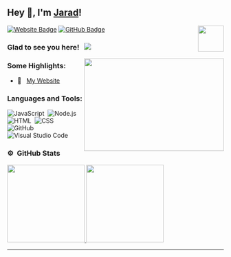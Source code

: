 ## Hey 👋, I'm [Jarad](https://jarad.xyz)!

<img align="right" height="60" width="60" alt="" src="http://fire-network.xyz/img/logo.gif" />

[![Website Badge](https://img.shields.io/badge/Website-3b5998?style=flat-square&logo=google-chrome&logoColor=white)](https://jarad.xyz)
[![GitHub Badge](https://img.shields.io/badge/-GitHub-ffffff?style=flat-square&logo=Github&logoColor=black)](https://github.com/Jarad999)

### Glad to see you here! &nbsp; ![](https://komarev.com/ghpvc/?username=Jarad999&label=Views&color=blue&style=plastic)

<img align="right" height="215" width="325" alt="" src="https://cdn.dribbble.com/users/416610/screenshots/4801105/coding_desk_flat_vector_ui_ux_design_illustration_motion_animation_gif2.gif" />

### Some Highlights:

- 📌 &nbsp; [My Website](https://jarad.xyz)

### Languages and Tools:

![JavaScript](https://img.shields.io/badge/-JavaScript-333333?style=flat&logo=javascript)&nbsp;
![Node.js](https://img.shields.io/badge/-Node.js-333333?style=flat&logo=node.js)&nbsp;
![HTML](https://img.shields.io/badge/-HTML-333333?style=flat&logo=HTML5)&nbsp;
![CSS](https://img.shields.io/badge/-CSS-333333?style=flat&logo=CSS3&logoColor=1572B6)&nbsp;
![GitHub](https://img.shields.io/badge/-GitHub-333333?style=flat&logo=github)&nbsp;
![Visual Studio Code](https://img.shields.io/badge/-Visual%20Studio%20Code-333333?style=flat&logo=visual-studio-code&logoColor=007ACC)&nbsp;

### ⚙️ &nbsp;GitHub Stats

<p align="left">
<a href="https://github.com/Jarad999">
  <img height="180em" src="https://github-readme-stats-eight-theta.vercel.app/api?username=Jarad999&show_icons=true&theme=react&include_all_commits=true&count_private=true"/>
  <img height="180em" src="https://github-readme-stats-eight-theta.vercel.app/api/top-langs/?username=Jarad999&layout=compact&langs_count=8&theme=react"/>
</a>
</p>

---
